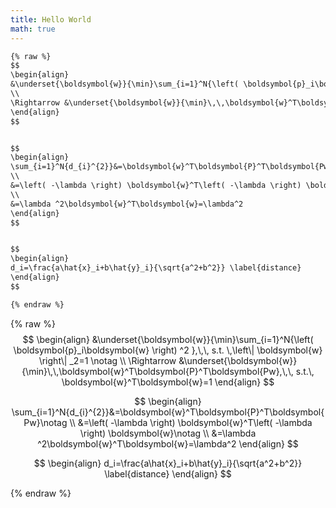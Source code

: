 ```yaml
---
title: Hello World
math: true
---
```


```txt
{% raw %}
$$
\begin{align}
&\underset{\boldsymbol{w}}{\min}\sum_{i=1}^N{\left( \boldsymbol{p}_i\boldsymbol{w} \right) ^2 },\,\, s.t. \,\left\| \boldsymbol{w} \right\| _2=1 \notag
\\
\Rightarrow &\underset{\boldsymbol{w}}{\min}\,\,\boldsymbol{w}^T\boldsymbol{P}^T\boldsymbol{Pw},\,\, s.t.\, \boldsymbol{w}^T\boldsymbol{w}=1
\end{align}
$$


$$
\begin{align}
\sum_{i=1}^N{d_{i}^{2}}&=\boldsymbol{w}^T\boldsymbol{P}^T\boldsymbol{Pw}\notag
\\
&=\left( -\lambda \right) \boldsymbol{w}^T\left( -\lambda \right) \boldsymbol{w}\notag
\\
&=\lambda ^2\boldsymbol{w}^T\boldsymbol{w}=\lambda^2
\end{align}
$$


$$
\begin{align}
d_i=\frac{a\hat{x}_i+b\hat{y}_i}{\sqrt{a^2+b^2}} \label{distance}
\end{align}
$$

{% endraw %}
```

{% raw %}
$$
\begin{align}
&\underset{\boldsymbol{w}}{\min}\sum_{i=1}^N{\left( \boldsymbol{p}_i\boldsymbol{w} \right) ^2 },\,\, s.t. \,\left\| \boldsymbol{w} \right\| _2=1 \notag
\\
\Rightarrow &\underset{\boldsymbol{w}}{\min}\,\,\boldsymbol{w}^T\boldsymbol{P}^T\boldsymbol{Pw},\,\, s.t.\, \boldsymbol{w}^T\boldsymbol{w}=1
\end{align}
$$


$$
\begin{align}
\sum_{i=1}^N{d_{i}^{2}}&=\boldsymbol{w}^T\boldsymbol{P}^T\boldsymbol{Pw}\notag
\\
&=\left( -\lambda \right) \boldsymbol{w}^T\left( -\lambda \right) \boldsymbol{w}\notag
\\
&=\lambda ^2\boldsymbol{w}^T\boldsymbol{w}=\lambda^2
\end{align}
$$


$$
\begin{align}
d_i=\frac{a\hat{x}_i+b\hat{y}_i}{\sqrt{a^2+b^2}} \label{distance}
\end{align}
$$

{% endraw %}
